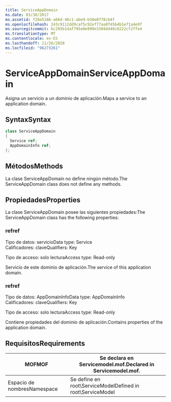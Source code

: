 ```yaml
---
title: ServiceAppDomain
ms.date: 03/30/2017
ms.assetid: f28e5186-a66d-46c1-abe9-b50e07f8cb4f
ms.openlocfilehash: 243c9112dd9caf5c92ef77aa0f45b4b1e71a4e9f
ms.sourcegitcommit: bc293b14af795e0e999e3304dd40c0222cf2ffe4
ms.translationtype: MT
ms.contentlocale: es-ES
ms.lasthandoff: 11/26/2020
ms.locfileid: "96273261"
---
```

# <a name="serviceappdomain"></a><span data-ttu-id="79607-102">ServiceAppDomain</span><span class="sxs-lookup"><span data-stu-id="79607-102">ServiceAppDomain</span></span>

<span data-ttu-id="79607-103">Asigna un servicio a un dominio de aplicación.</span><span class="sxs-lookup"><span data-stu-id="79607-103">Maps a service to an application domain.</span></span>  
  
## <a name="syntax"></a><span data-ttu-id="79607-104">Syntax</span><span class="sxs-lookup"><span data-stu-id="79607-104">Syntax</span></span>  
  
```csharp
class ServiceAppDomain  
{  
  Service ref;  
  AppDomainInfo ref;  
};  
```  
  
## <a name="methods"></a><span data-ttu-id="79607-105">Métodos</span><span class="sxs-lookup"><span data-stu-id="79607-105">Methods</span></span>  

 <span data-ttu-id="79607-106">La clase ServiceAppDomain no define ningún método.</span><span class="sxs-lookup"><span data-stu-id="79607-106">The ServiceAppDomain class does not define any methods.</span></span>  
  
## <a name="properties"></a><span data-ttu-id="79607-107">Propiedades</span><span class="sxs-lookup"><span data-stu-id="79607-107">Properties</span></span>  

 <span data-ttu-id="79607-108">La clase ServiceAppDomain posee las siguientes propiedades:</span><span class="sxs-lookup"><span data-stu-id="79607-108">The ServiceAppDomain class has the following properties:</span></span>  
  
### <a name="ref"></a><span data-ttu-id="79607-109">ref</span><span class="sxs-lookup"><span data-stu-id="79607-109">ref</span></span>  

 <span data-ttu-id="79607-110">Tipo de datos: servicio</span><span class="sxs-lookup"><span data-stu-id="79607-110">Data type: Service</span></span>  
<span data-ttu-id="79607-111">Calificadores: clave</span><span class="sxs-lookup"><span data-stu-id="79607-111">Qualifiers: Key</span></span>  
  
 <span data-ttu-id="79607-112">Tipo de acceso: solo lectura</span><span class="sxs-lookup"><span data-stu-id="79607-112">Access type: Read-only</span></span>  
  
 <span data-ttu-id="79607-113">Servicio de este dominio de aplicación.</span><span class="sxs-lookup"><span data-stu-id="79607-113">The service of this application domain.</span></span>  
  
### <a name="ref"></a><span data-ttu-id="79607-114">ref</span><span class="sxs-lookup"><span data-stu-id="79607-114">ref</span></span>  

 <span data-ttu-id="79607-115">Tipo de datos: AppDomainInfo</span><span class="sxs-lookup"><span data-stu-id="79607-115">Data type: AppDomainInfo</span></span>  
<span data-ttu-id="79607-116">Calificadores: clave</span><span class="sxs-lookup"><span data-stu-id="79607-116">Qualifiers: Key</span></span>  
  
 <span data-ttu-id="79607-117">Tipo de acceso: solo lectura</span><span class="sxs-lookup"><span data-stu-id="79607-117">Access type: Read-only</span></span>  
  
 <span data-ttu-id="79607-118">Contiene propiedades del dominio de aplicación.</span><span class="sxs-lookup"><span data-stu-id="79607-118">Contains properties of the application domain.</span></span>  
  
## <a name="requirements"></a><span data-ttu-id="79607-119">Requisitos</span><span class="sxs-lookup"><span data-stu-id="79607-119">Requirements</span></span>  
  
|<span data-ttu-id="79607-120">MOF</span><span class="sxs-lookup"><span data-stu-id="79607-120">MOF</span></span>|<span data-ttu-id="79607-121">Se declara en Servicemodel.mof.</span><span class="sxs-lookup"><span data-stu-id="79607-121">Declared in Servicemodel.mof.</span></span>|  
|---------|-----------------------------------|  
|<span data-ttu-id="79607-122">Espacio de nombres</span><span class="sxs-lookup"><span data-stu-id="79607-122">Namespace</span></span>|<span data-ttu-id="79607-123">Se define en root\ServiceModel</span><span class="sxs-lookup"><span data-stu-id="79607-123">Defined in root\ServiceModel</span></span>|
